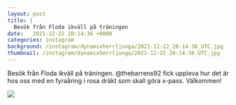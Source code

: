 ```yaml
---
layout: post
title: |
  Besök från Floda ikväll på träningen
date:   2021-12-22 20:14:36 +0000
categories: instagram
background: /instagram/dynamixherrljunga/2021-12-22_20-14-36_UTC.jpg
thumbnail: /instagram/dynamixherrljunga/2021-12-22_20-14-36_UTC.jpg
---
```

Besök från Floda ikväll på träningen. @thebarrens92 fick uppleva hur det är hos oss med en fyraåring i rosa dräkt som skall göra x-pass. Välkommen! 



<img src='/www-dynamix-herrljunga/instagram/dynamixherrljunga/2021-12-22_20-14-36_UTC.jpg' class='img-fluid' />
